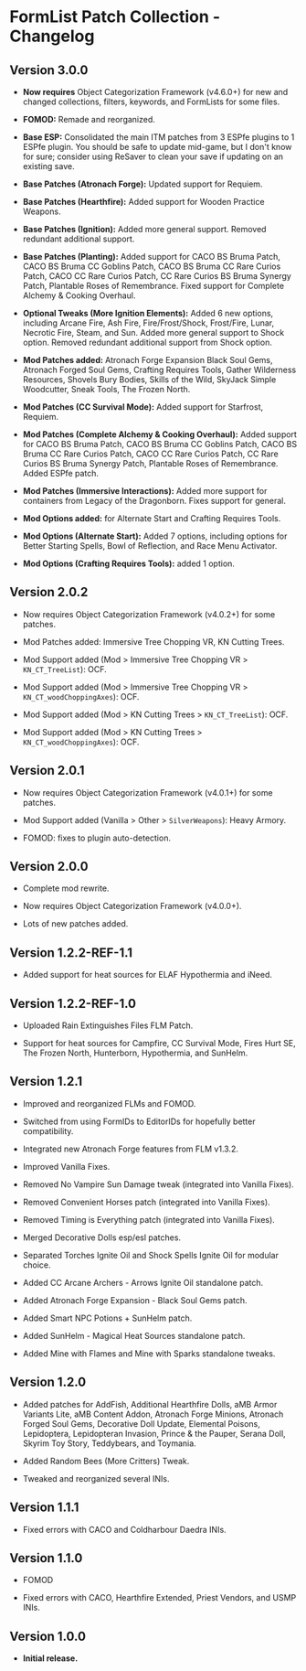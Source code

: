 # FormList Patch Collection - Changelog

## Version 3.0.0

- **Now requires** Object Categorization Framework (v4.6.0+) for new and changed collections, filters, keywords, and FormLists for some files.

- **FOMOD:** Remade and reorganized.

- **Base ESP:** Consolidated the main ITM patches from 3 ESPfe plugins to 1 ESPfe plugin. You should be safe to update mid-game, but I don't know for sure; consider using ReSaver to clean your save if updating on an existing save.

- **Base Patches (Atronach Forge):** Updated support for Requiem.

- **Base Patches (Hearthfire):** Added support for Wooden Practice Weapons.

- **Base Patches (Ignition):** Added more general support. Removed redundant additional support.

- **Base Patches (Planting):** Added support for CACO BS Bruma Patch, CACO BS Bruma CC Goblins Patch, CACO BS Bruma CC Rare Curios Patch, CACO CC Rare Curios Patch, CC Rare Curios BS Bruma Synergy Patch, Plantable Roses of Remembrance. Fixed support for Complete Alchemy & Cooking Overhaul.

- **Optional Tweaks (More Ignition Elements):** Added 6 new options, including Arcane Fire, Ash Fire, Fire/Frost/Shock, Frost/Fire, Lunar, Necrotic Fire, Steam, and Sun. Added more general support to Shock option. Removed redundant additional support from Shock option.

- **Mod Patches added:** Atronach Forge Expansion Black Soul Gems, Atronach Forged Soul Gems, Crafting Requires Tools, Gather Wilderness Resources, Shovels Bury Bodies, Skills of the Wild, SkyJack Simple Woodcutter, Sneak Tools, The Frozen North.

- **Mod Patches (CC Survival Mode):** Added support for Starfrost, Requiem.

- **Mod Patches (Complete Alchemy & Cooking Overhaul):** Added support for CACO BS Bruma Patch, CACO BS Bruma CC Goblins Patch, CACO BS Bruma CC Rare Curios Patch, CACO CC Rare Curios Patch, CC Rare Curios BS Bruma Synergy Patch, Plantable Roses of Remembrance. Added ESPfe patch.

- **Mod Patches (Immersive Interactions):** Added more support for containers from Legacy of the Dragonborn. Fixes support for general.

- **Mod Options added:** for Alternate Start and Crafting Requires Tools.

- **Mod Options (Alternate Start):** Added 7 options, including options for Better Starting Spells, Bowl of Reflection, and Race Menu Activator.

- **Mod Options (Crafting Requires Tools):** added 1 option.

## Version 2.0.2

- Now requires Object Categorization Framework (v4.0.2+) for some patches.

- Mod Patches added: Immersive Tree Chopping VR, KN Cutting Trees.

- Mod Support added (Mod > Immersive Tree Chopping VR > `KN_CT_TreeList`): OCF.

- Mod Support added (Mod > Immersive Tree Chopping VR > `KN_CT_woodChoppingAxes`): OCF.

- Mod Support added (Mod > KN Cutting Trees > `KN_CT_TreeList`): OCF.

- Mod Support added (Mod > KN Cutting Trees > `KN_CT_woodChoppingAxes`): OCF.

## Version 2.0.1

- Now requires Object Categorization Framework (v4.0.1+) for some patches.

- Mod Support added (Vanilla > Other > `SilverWeapons`): Heavy Armory.

- FOMOD: fixes to plugin auto-detection.

## Version 2.0.0

- Complete mod rewrite.

- Now requires Object Categorization Framework (v4.0.0+).

- Lots of new patches added.

## Version 1.2.2-REF-1.1

- Added support for heat sources for ELAF Hypothermia and iNeed.

## Version 1.2.2-REF-1.0

- Uploaded Rain Extinguishes Files FLM Patch.

- Support for heat sources for Campfire, CC Survival Mode, Fires Hurt SE, The Frozen North, Hunterborn, Hypothermia, and SunHelm.

## Version 1.2.1

- Improved and reorganized FLMs and FOMOD.

- Switched from using FormIDs to EditorIDs for hopefully better compatibility.

- Integrated new Atronach Forge features from FLM v1.3.2.

- Improved Vanilla Fixes.

- Removed No Vampire Sun Damage tweak (integrated into Vanilla Fixes).

- Removed Convenient Horses patch (integrated into Vanilla Fixes).

- Removed Timing is Everything patch (integrated into Vanilla Fixes).

- Merged Decorative Dolls esp/esl patches.

- Separated Torches Ignite Oil and Shock Spells Ignite Oil for modular choice.

- Added CC Arcane Archers - Arrows Ignite Oil standalone patch.

- Added Atronach Forge Expansion - Black Soul Gems patch.

- Added Smart NPC Potions + SunHelm patch.

- Added SunHelm - Magical Heat Sources standalone patch.

- Added Mine with Flames and Mine with Sparks standalone tweaks.

## Version 1.2.0

- Added patches for AddFish, Additional Hearthfire Dolls, aMB Armor Variants Lite, aMB Content Addon, Atronach Forge Minions, Atronach Forged Soul Gems, Decorative Doll Update, Elemental Poisons, Lepidoptera, Lepidopteran Invasion, Prince & the Pauper, Serana Doll, Skyrim Toy Story, Teddybears, and Toymania.

- Added Random Bees (More Critters) Tweak.

- Tweaked and reorganized several INIs.

## Version 1.1.1

- Fixed errors with CACO and Coldharbour Daedra INIs.

## Version 1.1.0

- FOMOD

- Fixed errors with CACO, Hearthfire Extended, Priest Vendors, and USMP INIs.

## Version 1.0.0

- **Initial release.**
